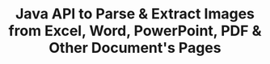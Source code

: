 ---
############################# Static ############################
layout: "auto-gen-gist"
draft: false
path: "parser/java/extract//image"
otherformats: DOC DOT DOCX DOCM DOTX DOTM TXT ODT OTT RTF PDF XHTML XML EPUB FB2 CHM XLS XLT XLSX XLSM XLSB XLTX XLTM ODS CSV OTS XLA XLAM PPT PPTX  PPS POT PPSX PPTM POTX PPSM ODP OTP PST OST EML EMLX MSG ONE 

############################# Head ############################
head_title: "How to Extract Images from Excel, Word, PDF & Other Documents via Java?"
head_description: "GroupDocs.Parser Java API allows software developers to parse & extract images from PDF, DOC, DOCX, PPT, PPTX, XLS, XLSX documents & Emails inside Java Apps."

############################# Header ############################
title: "Java API to Parse & Extract Images from Excel, Word, PowerPoint, PDF & Other Document's Pages"
description: "GroupDocs.Parser Java API allows programmers to extract images from PDF, DOC, DOCX, PPT, PPTX, EML, MSG, XLS, XLSX, CSV, ODT, RTF & EPUB documents or document’s Pages inside Java applications."

######################### Download Button #######################
button:
    enable: true

############################# About ############################
about:
    enable: true
    title: "Learn How to Extract Images from Documents or a Specific Page via Java API?"
    content: |
       An Image is worth a thousand words and cannot be ignored in today’s visual world while creating engaging content.  Images can be a great source of information communication as well as grabbing user’s attention. It is often needed to get images from documents, journals or presentations and use them somewhere else. GroupDocs.Parser  for Java is a powerful API that helps software developers and programmers to build solution for parsing and extracting images  or other information from numerous  documents types.  It also support saving images in PNG, JPEG, WebP, GIF, BMP and other formats. The API has included support for some popular documents formats, such as PDF, Microsoft Office formats: Word (DOC, DOCX), PowerPoint (PPT, PPTX), Excel (XLS, XLSX), LibreOffice formats, Emails, Ebooks, and many more.  It has also included support for some advanced features related to documents parsing, extracting plain and structured text, text searching by keywords, extract metadata or images, containers as well as attachments and many more.

############################# content ############################
steps:
    enable: true
    block:
    - title_left: "How to Extract Images from MHTML Documents"
      content_left: |
       GroupDocs.Parser Java has included functionality for extracting images from MHTML documents. The following Java code example shows how images can be extracted from MHTML document with ease. 

      title_right: "Get Images from Documents via Java"
      content_right: |
        * Create an instance of [Parser](https://apireference.groupdocs.com/parser/java/com.groupdocs.parser/Parser) 
        * Check if the document supports images extraction
        * Call [getImages()](https://apireference.groupdocs.com/parser/java/com.groupdocs.parser/Parser#getImages()) method extract all images from the whole document.
        * Extract all images from the document
        * Iterate over images and Print the image type

      gisthash: "b13e690d2593f92081abd99948363e06"
      gistfile: "extract_images_form_documents.java"

    - title_left: "Images Extraction from MHTML Documents Page"
      content_left: |
       GroupDocs.Parser Java API allows software developers to extract images from MHTML documents with a couple of lines of code. The below Java code shows images extraction from a MHTML document. 

      title_right: "How to Extract File Images via Java"
      content_right: |
        * Create an instance of [Parser](https://apireference.groupdocs.com/parser/java/com.groupdocs.parser/Parser) 
        * Check if the document supports images extraction
        * Get document info by calling [getDocumentInfo](https://apireference.groupdocs.com/parser/java/com.groupdocs.parser/Parser#getDocumentInfo()) method.
        * Check document for pages existance
        * Iterate over pages and Print a page number
        * Call [getImages()](https://apireference.groupdocs.com/parser/java/com.groupdocs.parser/Parser#getImages()) method extract all images from the whole document.
        * Iterate over images and Print image type
     
      gisthash: "68450336a57c5d8df06b4ef1ea69b29f"
      gistfile: "extract_images_form_documents_page.java"
      
    - title_left: "How to Extract Images from MHTML Documents Page Area"
      content_left: |
       GroupDocs.Parser Java API has provided complete support for extracting from MHTML document's page ease. The following Java code demonstrates how programmers can extract images from a MHTML document page area inside their own Java apps.

      title_right: "Extract Images using Java?"
      content_right: |
        * Create an instance of [Parser](https://apireference.groupdocs.com/parser/java/com.groupdocs.parser/Parser) 
        * Create the options which are used for images extraction
        * Check document for images extraction support
        * Call [getImages()](https://apireference.groupdocs.com/parser/java/com.groupdocs.parser/Parser#getImages()) method to extract images from the upper-left corner of a page.
        * Iterate over images and Print the images URL
     
      gisthash: "40143a56569ae88e7e7c972ccca041b5"
      gistfile: "extract_images_form_documents_page_area.java"

    - title_left: "How to Extract Images to a File via Java API"
      content_left: |
       GroupDocs.Parser Java API allows extracting images from MHTML document's and save  image contents to a file. The following Java code demonstrates how programmers can extract images from to file of their choice inside their own Java apps.

      title_right: "Extract Images form a Document to a File"
      content_right: |
        * Create an instance of [Parser](https://apireference.groupdocs.com/parser/java/com.groupdocs.parser/Parser) 
        * Check document for images extraction support
        * Call [getImages()](https://apireference.groupdocs.com/parser/java/com.groupdocs.parser/Parser#getImages()) method to extract images from the upper-left corner of a page.
        * Create the options to save image in the supported file format 
        * Iterate over images and Print the images URL
     
      gisthash: "6faeafc93e4412265b7439209828950b"
      gistfile: "images_saving_to_files.java"

    - title_left: "System Requirements"
      content_left: |
        GroupDocs.Parser for Java is supported on all major platforms and operating systems. It can generate documents in Microsoft Word, Excel, PowerPoint, Outlook, OpenOffice & 50+ other formats. For complete system requirements guide, please visit system requirements before executing the code below, please make sure that you have the following prerequisites installed on your system:
        * Operating Systems: Microsoft Windows, Linux, MacOS
        * Java Versions Support: J2SE 7.0 (1.7), J2SE 8.0 (1.8) or above
        * Get the latest version of GroupDocs.Assembly Java APIs from GroupDocs [Repository](https://repository.groupdocs.com/webapp/#/artifacts/browse/tree/General/repo/com/groupdocs/groupdocs-parser)
        
      title_right: "Why Use GroupDocs.Parser"
      content_right: |
        * Extract a plain text from any of the supported documents.
        * Table of contents extraction support
        * Extract formatted text, metadata, images, containers, and attachments.
        * Documents parsing via user-defined templates.
        * Search Text using keyword or regular expression. 
        * Structured text extraction support
        * Extract table of contents for some supported document formats.
        * Parse form data from PDF documents.

demos:
    enable: true
        

about_formats:
    enable: true


more_formats:
    enable: true


back_to_top:
    enable: true
---